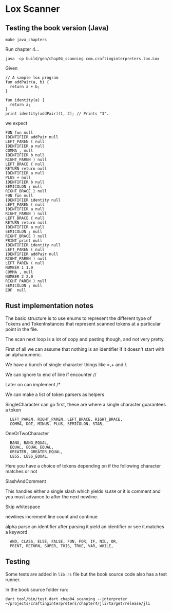 # Lox Scanner

## Testing the book version (Java)

```
make java_chapters
```

Run chapter 4... 

```
java -cp build/gen/chap04_scanning com.craftinginterpreters.lox.Lox
```

Given

```
// A sample lox program
fun addPair(a, b) {
  return a + b;
}
 
fun identity(a) {
  return a;
}
print identity(addPair)(1, 2); // Prints "3".
```

we expect

```
FUN fun null
IDENTIFIER addPair null
LEFT_PAREN ( null
IDENTIFIER a null
COMMA , null
IDENTIFIER b null
RIGHT_PAREN ) null
LEFT_BRACE { null
RETURN return null
IDENTIFIER a null
PLUS + null
IDENTIFIER b null
SEMICOLON ; null
RIGHT_BRACE } null
FUN fun null
IDENTIFIER identity null
LEFT_PAREN ( null
IDENTIFIER a null
RIGHT_PAREN ) null
LEFT_BRACE { null
RETURN return null
IDENTIFIER a null
SEMICOLON ; null
RIGHT_BRACE } null
PRINT print null
IDENTIFIER identity null
LEFT_PAREN ( null
IDENTIFIER addPair null
RIGHT_PAREN ) null
LEFT_PAREN ( null
NUMBER 1 1.0
COMMA , null
NUMBER 2 2.0
RIGHT_PAREN ) null
SEMICOLON ; null
EOF  null
```

## Rust implementation notes

The basic structure is to use enums to represent the different type of Tokens and TokenInstances that represent scanned tokens at a particular point in the file.

The scan next loop is a lot of copy and pasting though, and not very pretty.

First of all we can assume that nothing is an identifier if it doesn't start with an alphanumeric.

We have a bunch of single character things like =,+ and /.

We can ignore to end of line if encounter //

Later on can implement /*

We can make a list of token parsers as helpers

SingleCharacter can go first, these are where a single character guarantees a token

```
  LEFT_PAREN, RIGHT_PAREN, LEFT_BRACE, RIGHT_BRACE,
  COMMA, DOT, MINUS, PLUS, SEMICOLON, STAR,
```

OneOrTwoCharacter

```
  BANG, BANG_EQUAL,
  EQUAL, EQUAL_EQUAL,
  GREATER, GREATER_EQUAL,
  LESS, LESS_EQUAL,
```

Here you have a choice of tokens depending on if the following character matches or not

SlashAndComment

This handles either a single slash which yields `SLASH` or it is comment and you must advance to after the next newline.

Skip whitespace 

newlines
  increment line count and continue
  
alpha 
  parse an identifier 
  after parsing it yield an identifier or see it matches a keyword
  
```
  AND, CLASS, ELSE, FALSE, FUN, FOR, IF, NIL, OR,
  PRINT, RETURN, SUPER, THIS, TRUE, VAR, WHILE,
```

## Testing

Some tests are added in `lib.rs` file but the book source code also has a test runner.

In the book source folder run:

```
dart tool/bin/test.dart chap04_scanning --interpreter ~/projects/craftinginterpreters/chapter4/jli/target/release/jli 
```
